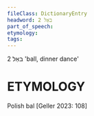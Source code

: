 ```yaml
---
fileClass: DictionaryEntry
headword: באַל 2
part_of_speech: 
etymology: 
tags: 
---
```

באַל 2
'ball, dinner dance'

ETYMOLOGY
===========
Polish bal
[Geller 2023: 108]